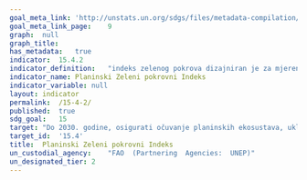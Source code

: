 ```yaml
---
goal_meta_link:	'http://unstats.un.org/sdgs/files/metadata-compilation/Metadata-Goal-15.pdf'
goal_meta_link_page:	9
graph:	null
graph_title:	
has_metadata:	true
indicator:	15.4.2
indicator_definition:	"indeks zelenog pokrova dizajniran je za mjerenje promjena zelenih vegetacija u planinskim područjima (tj. Šume, grmlje i drveće)."
indicator_name:	Planinski Zeleni pokrovni Indeks
indicator_variable:	null
layout:	indicator
permalink:	/15-4-2/
published:	true  
sdg_goal:	15
target:	"Do 2030. godine, osigurati očuvanje planinskih ekosustava, uključujući i njihovu biološku raznolikost, kako bi se povećala njihova sposobnost da pruže pogodnosti koje su neophodne za održivi razvoj"
target_id:	'15.4'
title:	Planinski Zeleni pokrovni Indeks
un_custodial_agency:	"FAO  (Partnering  Agencies:  UNEP)"
un_designated_tier:	2
---
```

